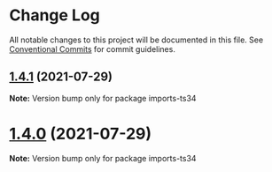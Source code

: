 # Change Log

All notable changes to this project will be documented in this file.
See [Conventional Commits](https://conventionalcommits.org) for commit guidelines.

## [1.4.1](https://github.com/matteobruni/tsparticles/compare/imports-ts34@1.4.0...imports-ts34@1.4.1) (2021-07-29)

**Note:** Version bump only for package imports-ts34





# [1.4.0](https://github.com/matteobruni/tsparticles/compare/imports-ts34@1.3.0...imports-ts34@1.4.0) (2021-07-29)

**Note:** Version bump only for package imports-ts34
